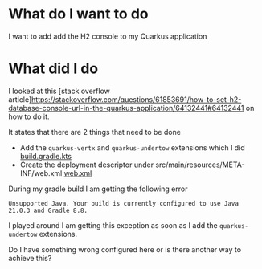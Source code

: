 # What do I want to do

I want to add add the H2 console to my Quarkus application

# What did I do

I looked at this [stack overflow article]https://stackoverflow.com/questions/61853691/how-to-set-h2-database-console-url-in-the-quarkus-application/64132441#64132441 on how to do it.

It states that there are 2 things that need to be done

* Add the `quarkus-vertx` and `quarkus-undertow` extensions which I did [build.gradle.kts](build.gradle.kts)
* Create the deployment descriptor under src/main/resources/META-INF/web.xml [web.xml](src/main/resources/META-INF/web.xml) 

During my gradle build I am getting the following error

`Unsupported Java.
Your build is currently configured to use Java 21.0.3 and Gradle 8.8.`

I played around I am getting this exception as soon as I add the `quarkus-undertow` extensions.

Do I have something wrong configured here or is there another way to achieve this?

